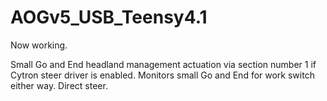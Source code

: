 # AOGv5_USB_Teensy4.1

Now working.

Small Go and  End headland management actuation via section number 1 if Cytron steer driver is enabled.
Monitors small Go and End for work switch either way.
Direct steer.
